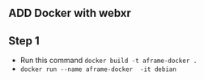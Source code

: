 ## ADD Docker with  webxr 

## Step 1 

  - Run this command `docker build -t aframe-docker . `  
  - `docker run --name aframe-docker  -it debian`

  